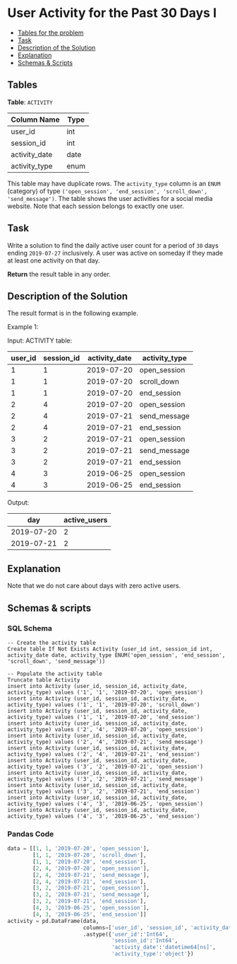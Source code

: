 # User Activity for the Past 30 Days I

- [Tables for the problem](#tables)
- [Task](#task)
- [Description of the Solution](#description-of-the-solution)
- [Explanation](#explanation)
- [Schemas & Scripts](#schemas--scripts)

## Tables 

**Table**: `ACTIVITY`

| Column Name   | Type |
|---------------|------|
| user_id       | int  |
| session_id    | int  |
| activity_date | date |
| activity_type | enum |

This table may have duplicate rows.
The `activity_type` column is an `ENUM` (category) of type `('open_session', 'end_session', 'scroll_down', 'send_message')`.
The table shows the user activities for a social media website. 
Note that each session belongs to exactly one user.

## Task

Write a solution to find the daily active user count for a period of `30` days ending 
`2019-07-27` inclusively. A user was active on someday if they made at least one activity on that day.

**Return** the result table in any order.

## Description of the Solution ##

The result format is in the following example.

Example 1:

Input: 
ACTIVITY table:

| user_id | session_id | activity_date | activity_type |
|---------|------------|---------------|---------------|
| 1       | 1          | 2019-07-20    | open_session  |
| 1       | 1          | 2019-07-20    | scroll_down   |
| 1       | 1          | 2019-07-20    | end_session   |
| 2       | 4          | 2019-07-20    | open_session  |
| 2       | 4          | 2019-07-21    | send_message  |
| 2       | 4          | 2019-07-21    | end_session   |
| 3       | 2          | 2019-07-21    | open_session  |
| 3       | 2          | 2019-07-21    | send_message  |
| 3       | 2          | 2019-07-21    | end_session   |
| 4       | 3          | 2019-06-25    | open_session  |
| 4       | 3          | 2019-06-25    | end_session   |

Output: 
 
| day        | active_users |
|------------|--------------|
| 2019-07-20 | 2            |
| 2019-07-21 | 2            |

## Explanation ##

Note that we do not care about days with zero active users.

## Schemas & scripts

### SQL Schema

```genericsql
-- Create the activity table
Create table If Not Exists Activity (user_id int, session_id int, activity_date date, activity_type ENUM('open_session', 'end_session', 'scroll_down', 'send_message'))

-- Populate the activity table    
Truncate table Activity
insert into Activity (user_id, session_id, activity_date, activity_type) values ('1', '1', '2019-07-20', 'open_session')
insert into Activity (user_id, session_id, activity_date, activity_type) values ('1', '1', '2019-07-20', 'scroll_down')
insert into Activity (user_id, session_id, activity_date, activity_type) values ('1', '1', '2019-07-20', 'end_session')
insert into Activity (user_id, session_id, activity_date, activity_type) values ('2', '4', '2019-07-20', 'open_session')
insert into Activity (user_id, session_id, activity_date, activity_type) values ('2', '4', '2019-07-21', 'send_message')
insert into Activity (user_id, session_id, activity_date, activity_type) values ('2', '4', '2019-07-21', 'end_session')
insert into Activity (user_id, session_id, activity_date, activity_type) values ('3', '2', '2019-07-21', 'open_session')
insert into Activity (user_id, session_id, activity_date, activity_type) values ('3', '2', '2019-07-21', 'send_message')
insert into Activity (user_id, session_id, activity_date, activity_type) values ('3', '2', '2019-07-21', 'end_session')
insert into Activity (user_id, session_id, activity_date, activity_type) values ('4', '3', '2019-06-25', 'open_session')
insert into Activity (user_id, session_id, activity_date, activity_type) values ('4', '3', '2019-06-25', 'end_session')
```

### Pandas Code

```python
data = [[1, 1, '2019-07-20', 'open_session'], 
        [1, 1, '2019-07-20', 'scroll_down'],
        [1, 1, '2019-07-20', 'end_session'], 
        [2, 4, '2019-07-20', 'open_session'], 
        [2, 4, '2019-07-21', 'send_message'], 
        [2, 4, '2019-07-21', 'end_session'], 
        [3, 2, '2019-07-21', 'open_session'], 
        [3, 2, '2019-07-21', 'send_message'],
        [3, 2, '2019-07-21', 'end_session'], 
        [4, 3, '2019-06-25', 'open_session'], 
        [4, 3, '2019-06-25', 'end_session']]
activity = pd.DataFrame(data, 
                        columns=['user_id', 'session_id', 'activity_date', 'activity_type']) \
                        .astype({'user_id':'Int64', 
                                 'session_id':'Int64',
                                 'activity_date':'datetime64[ns]', 
                                 'activity_type':'object'})
```